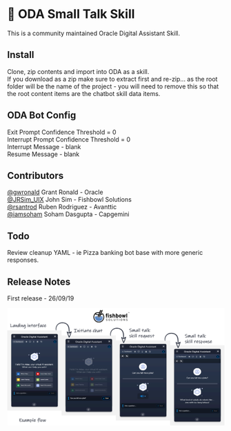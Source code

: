 # 🤖 ODA Small Talk Skill

This is a community maintained Oracle Digital Assistant Skill. 

## Install

Clone, zip contents and import into ODA as a skill.  
If you download as a zip make sure to extract first and re-zip... 
as the root folder will be the name of the project - you will need to remove this so that the root content items are the chatbot skill data items.

## ODA Bot Config

Exit Prompt Confidence Threshold = 0  
Interrupt Prompt Confidence Threshold = 0  
Interrupt Message - blank  
Resume Message - blank  

## Contributors
[@gwronald](https://twitter.com/gwronald) Grant Ronald - Oracle  
[@JRSim_UIX](https://twitter.com/JRSim_UIX) John Sim - Fishbowl Solutions  
[@rsantrod](https://twitter.com/rsantrod) Ruben Rodriguez - Avanttic  
[@iamsoham](https://twitter.com/iamsoham) Soham Dasgupta - Capgemini  


## Todo

Review cleanup YAML - ie Pizza banking bot base with more generic responses.

## Release Notes

First release - 26/09/19

![alt text](assets/example.png)

